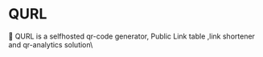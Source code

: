 # QURL
🎨 QURL is a selfhosted qr-code generator, Public Link table ,link shortener and qr-analytics solution\
